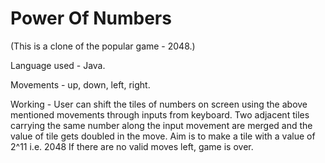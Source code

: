 # Power Of Numbers

(This is a clone of the popular game - 2048.)

Language used - Java.

Movements - up, down, left, right.

Working -
User can shift the tiles of numbers on screen using the above mentioned movements through inputs from keyboard.
Two adjacent tiles carrying the same number along the input movement are merged and the value of tile gets doubled in the move.
Aim is to make a tile with a value of 2^11 i.e. 2048
If there are no valid moves left, game is over.
